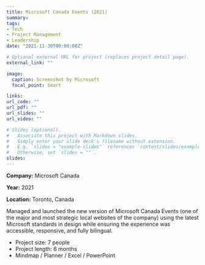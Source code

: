 ```yaml
---
title: Microsoft Canada Events (2021)
summary: 
tags:
- Tech
- Project Management
- Leadership
date: "2021-11-30T00:00:00Z"

# Optional external URL for project (replaces project detail page).
external_link: ""

image:
  caption: Screenshot by Microsoft
  focal_point: Smart

links:
url_code: ""
url_pdf: ""
url_slides: ""
url_video: ""

# Slides (optional).
#   Associate this project with Markdown slides.
#   Simply enter your slide deck's filename without extension.
#   E.g. `slides = "example-slides"` references `content/slides/example-slides.md`.
#   Otherwise, set `slides = ""`.
slides: 
---
```


**Company:** Microsoft Canada

**Year:** 2021

**Location:** Toronto, Canada

Managed and launched the new version of Microsoft Canada Events (one of the major and most strategic local websites of the company) using the latest Microsoft standards in design while ensuring the experience was accessible, responsive, and fully bilingual.

- Project size: 7 people
- Project length: 6 months
- Mindmap / Planner / Excel / PowerPoint